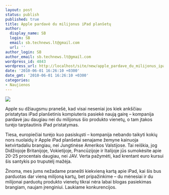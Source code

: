 ```yaml
---
layout: post
status: publish
published: true
title: Apple pardavė du milijonus iPad planšetų
author:
  display_name: SB
  login: SB
  email: sb.technews.lt@gmail.com
  url: ''
author_login: SB
author_email: sb.technews.lt@gmail.com
wordpress_id: 4843
wordpress_url: http://localhost/site/new/apple_pardave_du_milijonus_ipad_plansetu/
date: '2010-06-01 16:26:10 +0300'
date_gmt: '2010-06-01 16:26:10 +0300'
categories:
- Naujienos
---
```

<div class="imgright"><img src="http://t3.gstatic.com/images?q=tbn:pgRDaGlekoMfsM:http://www.pma-show.com/news_images/00668_apple-ipad-photo.jpg"  /></div>
<p>Apple su džiaugsmu pranešė, kad visai neseniai jos kiek ankščiau pristatytas iPad planšetinis kompiuteris pasiekė naują gairę – kompanija pardavė jau daugiau nei du milijonus šio produkto vienetų, o tam įtakos turėjo tarptautinis iPad pristatymas.</p>
<p>Tiesa, europiečiai turėjo kuo pasiskųsti – kompanija nebando taikyti kokių nors nuolaidų ir Apple iPad planšetai senajame žemyne kainuoja ketvirtadaliu brangiau, nei Jungtinėse Amerikos Valstijose. Tai reiškia, jog Didžiojoje Britanijoje, Vokietijoje, Prancūzijoje ir Italijoje jūs sumokėsite apie 20-25 procentais daugiau, nei JAV. Verta pažymėti, kad krentant euro kursui šis santykis po truputėlį mažėja.</p>
<p>Žinoma, mes jums nežadame pranešti kiekvieną kartą apie iPad, kai šis bus parduotas dar vieną milijoną kartų, bet pripažinkime – du mėnesiai ir du milijonai parduotų produkto vienetų tikrai nėra labai blogas pasiekimas brangiam, naujam įrenginiui. Laukiame konkurencijos.<br /></p>

